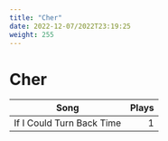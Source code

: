```yaml
---
title: "Cher"
date: 2022-12-07/2022T23:19:25
weight: 255
---
```


# Cher

 Song | Plays 
----- | -----:
If I Could Turn Back Time | 1
